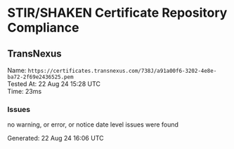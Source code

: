 # STIR/SHAKEN Certificate Repository Compliance

## TransNexus

Name: `https://certificates.transnexus.com/738J/a91a00f6-3202-4e8e-ba72-2f69e2436525.pem`\
Tested At: 22 Aug 24 15:28 UTC\
Time: 23ms

### Issues

no warning, or error, or notice date level issues were found

Generated: 22 Aug 24 16:06 UTC